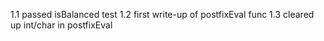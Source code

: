 1.1 passed isBalanced test
1.2 first write-up of postfixEval func
1.3 cleared up int/char in postfixEval
